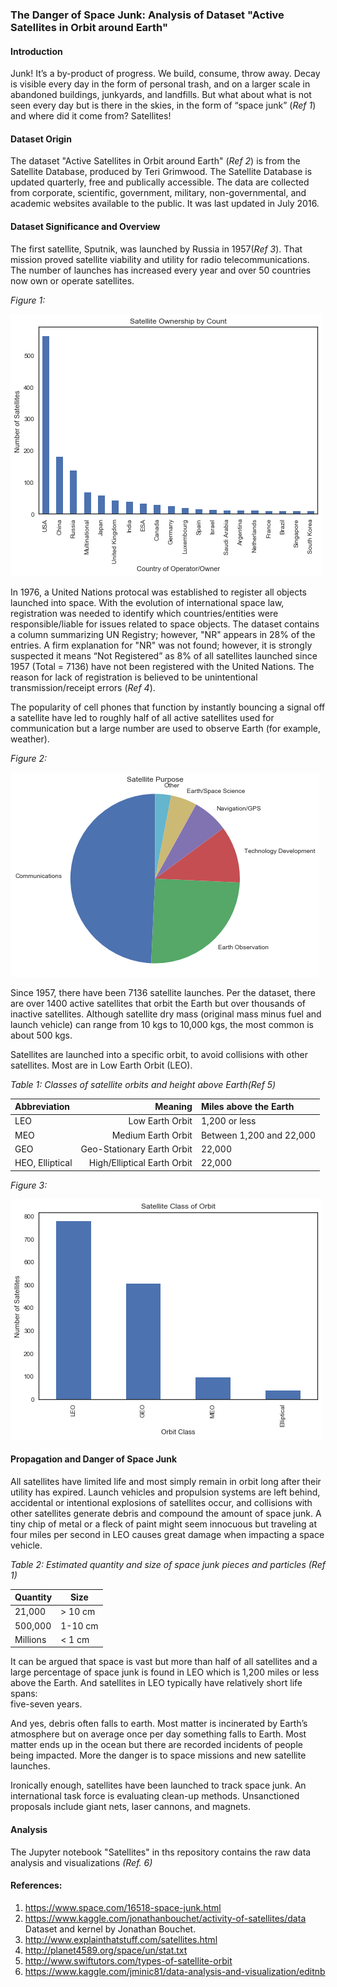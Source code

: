### **The Danger of Space Junk:  Analysis of Dataset "Active Satellites in Orbit around Earth"** 

#### Introduction

Junk!  It’s a by-product of progress.  We build, consume, throw away.  Decay is visible every day in the form of personal trash, and 
on a larger scale in abandoned buildings, junkyards, and landfills.  But what about what is not seen every day but is there in the 
skies, in the form of “space junk” (*Ref 1*) and where did it come from?  Satellites!  

#### Dataset Origin

The dataset "Active Satellites in Orbit around Earth" (*Ref 2*) is from the Satellite Database, produced by Teri Grimwood.  The Satellite Database is updated quarterly, free and publically accessible.  The data are collected from corporate, scientific, government, military, non-governmental, and academic websites available to the public.  It was last updated in July 2016.  

#### Dataset Significance and Overview

The first satellite, Sputnik, was launched by Russia in 1957(*Ref 3*).  That mission proved satellite viability and utility for radio telecommunications.  The number of launches has increased every year and over 50 countries now own or operate satellites.

_Figure 1:_  

![alt text](https://github.com/Jminic81/Satellites3/blob/master/Country.png)

In 1976, a United Nations protocal was established to register all objects launched into space.  With the evolution of international space law, registration was needed to identify which countries/entities were responsible/liable for issues related to space objects.  The dataset contains a column summarizing UN Registry; however, "NR" appears in 28% of the entries.  A firm explanation for "NR" was not found; however, it is strongly suspected it means “Not Registered” as 8% of all satellites launched since 1957 (Total = 7136) have not been registered with the United Nations.  The reason for lack of registration is believed to be unintentional transmission/receipt errors (*Ref 4*).

The popularity of cell phones that function by instantly bouncing a signal off a satellite have led to roughly half of all active satellites used for communication but a large number are used to observe Earth (for example, weather).  

_Figure 2:_  

![altext](https://github.com/Jminic81/Satellites3/blob/master/pie1.png)


Since 1957, there have been 7136 satellite launches.  Per the dataset, there are over 1400 active satellites that orbit the Earth but over thousands of inactive satellites.  Although satellite dry mass (original mass minus fuel and launch vehicle) can range from 10 kgs to 10,000 kgs, the most common is about 500 kgs.  

Satellites are launched into a specific orbit, to avoid collisions with other satellites.  Most are in Low Earth Orbit (LEO). 

_Table 1:  Classes of satellite orbits and height above Earth(*Ref 5*)_

|__Abbreviation__  |__Meaning__                  |__Miles above the Earth__    | 
|:-----------------|----------------------------:|:----------------------------|
| LEO              | Low Earth Orbit             |  1,200 or less              |
| MEO              | Medium Earth Orbit          |  Between 1,200 and 22,000   |
| GEO              | Geo-Stationary Earth Orbit  |  22,000                     |
| HEO, Elliptical  | High/Elliptical Earth Orbit |  22,000                     |

_Figure 3:_  

![altext](https://github.com/Jminic81/Satellites3/blob/master/Orbit.png)

#### Propagation and Danger of Space Junk

All satellites have limited life and most simply remain in orbit long after their utility has expired.  Launch vehicles and propulsion systems are left behind, accidental or intentional explosions of satellites occur, and collisions with other satellites generate debris and compound the amount of space junk.  A tiny chip of metal or a fleck of paint might seem innocuous but traveling at four miles per second in LEO causes great damage when impacting a space vehicle.  

_Table 2:  Estimated quantity and size of space junk pieces and particles (*Ref 1*)_

|__Quantity__  |__Size__   | 
|:-------------|-----------|
| 21,000       | > 10 cm   |
| 500,000      | 1-10 cm   |
| Millions     | <  1 cm   |

It can be argued that space is vast but more than half of all satellites and a large percentage of space junk is found in 
LEO which is 1,200 miles or less above the Earth.  And satellites in LEO typically have relatively short life spans:  
five-seven years.  

And yes, debris often falls to earth.  Most matter is incinerated by Earth’s atmosphere but on average once per day something falls 
to Earth.  Most matter ends up in the ocean but there are recorded incidents of people being impacted.   More the danger is to space 
missions and new satellite launches.

Ironically enough, satellites have been launched to track space junk.  An international task force is evaluating clean-up methods. Unsanctioned proposals include giant nets, laser cannons, and magnets. 

#### Analysis

The Jupyter notebook "Satellites" in ths repository contains the raw data analysis and visualizations *(Ref. 6)*

#### References:

1.	https://www.space.com/16518-space-junk.html
2.  https://www.kaggle.com/jonathanbouchet/activity-of-satellites/data  Dataset and kernel by Jonathan Bouchet.
3.  http://www.explainthatstuff.com/satellites.html
4.  http://planet4589.org/space/un/stat.txt
5.  http://www.swiftutors.com/types-of-satellite-orbit
6.  https://www.kaggle.com/jminic81/data-analysis-and-visualization/editnb
